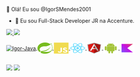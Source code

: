  👋 Olá! Eu sou @IgorSMendes2001
- 👀 Eu sou Full-Stack Developer JR na Accenture.

<div>
  <a href="https://github.com/IgorSMendes2001">
<img height="160em" src="https://github-readme-stats.vercel.app/api?username=IgorSMendes2001&show_icons=true&theme=dracula&include_all_commits=true&count_private=true"/>
  <img height="160em" src="https://github-readme-stats.vercel.app/api/top-langs/?username=IgorSMendes2001&layout=compact&langs_count=7&theme=dracula"/>
</div>

<div style="display: inline_block"><br>
  <img align="center" alt="Igor-Java" height="30" width="40" src="https://cdn.jsdelivr.net/gh/devicons/devicon/icons/java/java-original.svg">
  <img align="center" alt="Igor-Spring" height="30" width="40" src="https://raw.githubusercontent.com/devicons/devicon/master/icons/spring/spring-original.svg">
  <img align="center" alt="Igor-Js" height="30" width="40" src="https://raw.githubusercontent.com/devicons/devicon/master/icons/javascript/javascript-plain.svg">
  <img align="center" alt="Igor-React" height="30" width="40" src="https://raw.githubusercontent.com/devicons/devicon/master/icons/react/react-original.svg">
  <img align="center" alt="Igor-Angular" height="30" width="40" src="https://raw.githubusercontent.com/devicons/devicon/master/icons/angularjs/angularjs-original.svg">
  <img align="center" alt="Igor-Android" height="30" width="40" src="https://raw.githubusercontent.com/devicons/devicon/master/icons/android/android-original.svg">
  <img align="center" alt="Igor-Kotlin" height="30" width="40" src="https://raw.githubusercontent.com/devicons/devicon/master/icons/kotlin/kotlin-original.svg">

</div>
</div>

 ##

<div> 
  <a href = "mailto:igor07082001@gmail.com"><img src="https://img.shields.io/badge/-Gmail-%23333?style=for-the-badge&logo=gmail&logoColor=white" target="_blank"></a>
  <a href="https://www.linkedin.com/in/igorsilvamendes/" target="_blank"><img src="https://img.shields.io/badge/-LinkedIn-%230077B5?style=for-the-badge&logo=linkedin&logoColor=white" target="_blank"></a>  
</div>
